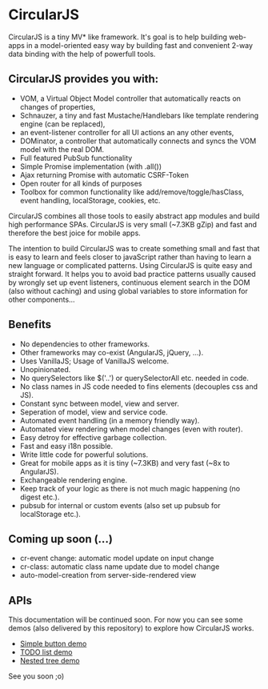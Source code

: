 # CircularJS

CircularJS is a tiny MV* like framework. It's goal is to help building web-apps in a model-oriented easy way by building fast and convenient 2-way data binding with the help of powerfull tools.

## CircularJS provides you with:

* VOM, a Virtual Object Model controller that automatically reacts on changes of properties,
* Schnauzer, a tiny and fast Mustache/Handlebars like template rendering engine (can be replaced),
* an event-listener controller for all UI actions an any other events,
* DOMinator, a controller that automatically connects and syncs the VOM model with the real DOM.
* Full featured PubSub functionality
* Simple Promise implementation (with .all())
* Ajax returning Promise with automatic CSRF-Token
* Open router for all kinds of purposes
* Toolbox for common functionality like add/remove/toggle/hasClass, event handling, localStorage, cookies, etc.

CircularJS combines all those tools to easily abstract app modules and build high performance SPAs.
CircularJS is very small (~7.3KB gZip) and fast and therefore the best joice for mobile apps.

The intention to build CircularJS was to create something small and fast that is easy to learn and feels closer to javaScript rather than having to learn a new language or complicated patterns. Using CircularJS is quite easy and straight forward. It helps you to avoid bad practice patterns usually caused by wrongly set up event listeners, continuous element search in the DOM (also without caching) and using global variables to store information for other components...

## Benefits

* No dependencies to other frameworks.
* Other frameworks may co-exist (AngularJS, jQuery, ...).
* Uses VanillaJS; Usage of VanillaJS welcome.
* Unopinionated.
* No querySelectors like $('..') or querySelectorAll etc. needed in code.
* No class names in JS code needed to fins elements (decouples css and JS).
* Constant sync between model, view and server.
* Seperation of model, view and service code.
* Automated event handling (in a memory friendly way).
* Automated view rendering when model changes (even with router).
* Easy detroy for effective garbage collection.
* Fast and easy i18n possible.
* Write little code for powerful solutions.
* Great for mobile apps as it is tiny (~7.3KB) and very fast (~8x to AngularJS).
* Exchangeable rendering engine.
* Keep track of your logic as there is not much magic happening (no digest etc.).
* pubsub for internal or custom events (also set up pubsub for localStorage etc.).

## Coming up soon (...)

* cr-event change: automatic model update on input change
* cr-class: automatic class name update due to model change
* auto-model-creation from server-side-rendered view

## APIs

This documentation will be continued soon. For now you can see some demos (also delivered by this repository) to explore how CircularJS works.

* [Simple button demo](http://dematte.at/circularjs/)
* [TODO list demo](http://dematte.at/circularjs/todo/)
* [Nested tree demo](http://dematte.at/circularjs/tree/)

See you soon ;o)
